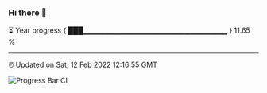### Hi there 👋

⏳ Year progress { ███▁▁▁▁▁▁▁▁▁▁▁▁▁▁▁▁▁▁▁▁▁▁▁▁▁▁▁ } 11.65 %

---

⏰ Updated on Sat, 12 Feb 2022 12:16:55 GMT

![Progress Bar CI](https://github.com/liununu/liununu/workflows/Progress%20Bar%20CI/badge.svg)
